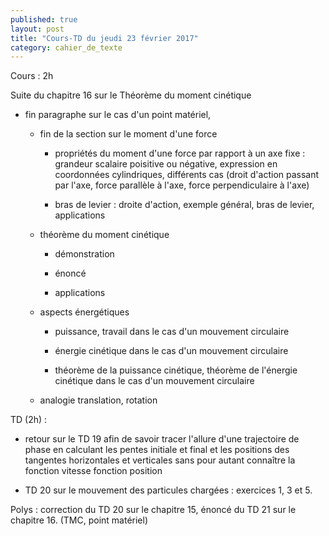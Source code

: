 ```yaml
---
published: true
layout: post
title: "Cours-TD du jeudi 23 février 2017"
category: cahier_de_texte
---
```

Cours : 2h

Suite du chapitre 16 sur le Théorème du moment cinétique

- fin paragraphe sur le cas d'un point matériel,

  - fin de la section sur le moment d'une force

    - propriétés du moment d'une force par rapport à un axe fixe : grandeur scalaire poisitive ou négative, expression en coordonnées cylindriques, différents cas (droit d'action passant par l'axe, force parallèle à l'axe, force perpendiculaire à l'axe)

    - bras de levier : droite d'action, exemple général, bras de levier, applications

  - théorème du moment cinétique

    - démonstration

    - énoncé

    - applications

  - aspects énergétiques

    - puissance, travail dans le cas d'un mouvement circulaire

    - énergie cinétique dans le cas d'un mouvement circulaire

    - théorème de la puissance cinétique, théorème de l'énergie cinétique dans le cas d'un mouvement circulaire

  - analogie translation, rotation

TD (2h) : 

- retour sur le TD 19 afin de savoir tracer l'allure d'une trajectoire de phase en calculant les pentes initiale et final et les positions des tangentes horizontales et verticales sans pour autant connaître la fonction vitesse fonction position

- TD 20 sur le mouvement des particules chargées : exercices 1, 3 et 5.

Polys : correction du TD 20 sur le chapitre 15, énoncé du TD 21 sur le chapitre 16. (TMC, point matériel)
